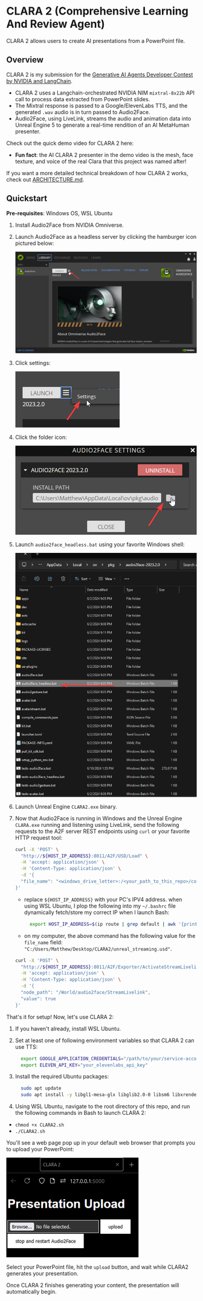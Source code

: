 # CLARA 2 (**C**omprehensive **L**earning **A**nd **R**eview **A**gent)

CLARA 2 allows users to create AI presentations from a PowerPoint file.

## Overview

CLARA 2 is my submission for the [Generative AI Agents Developer Contest by NVIDIA and LangChain](https://www.nvidia.com/en-in/ai-data-science/generative-ai/developer-contest-with-langchain/).

- CLARA 2 uses a Langchain-orchestrated NVIDIA NIM `mixtral-8x22b` API call to process data extracted from PowerPoint slides.
- The Mixtral response is passed to a Google/ElevenLabs TTS, and the generated `.wav` audio is in turn passed to Audio2Face.
- Audio2Face, using LiveLink, streams the audio and animation data into Unreal Engine 5 to generate a real-time rendition of an AI MetaHuman presenter.

Check out the quick demo video for CLARA 2 here:

- **Fun fact**: the AI CLARA 2 presenter in the demo video is the mesh, face texture, and voice of the real Clara that this project was named after!

If you want a more detailed technical breakdown of how CLARA 2 works, check out [ARCHITECTURE.md](docs/ARCHITECTURE.md).

## Quickstart

**Pre-requisites**: Windows OS, WSL Ubuntu

1. Install Audio2Face from NVIDIA Omniverse.
2. Launch Audio2Face as a headless server by clicking the hamburger icon pictured below:

    ![hamburger icon](docs/image.png)

3. Click settings:

    ![settings button](docs/image-1.png)

4. Click the folder icon:

    ![folder icon](docs/image-2.png)

5. Launch `audio2face_headless.bat` using your favorite Windows shell:

    ![audio2face_headless.bat](docs/image-3.png)

6. Launch Unreal Engine `CLARA2.exe` binary.
7. Now that Audio2Face is running in Windows and the Unreal Engine `CLARA.exe` running and listening using LiveLink, send the following requests to the A2F server REST endpoints using `curl` or your favorite HTTP request tool:

    ```bash
    curl -X 'POST' \
      "http://${HOST_IP_ADDRESS}:8011/A2F/USD/Load" \
      -H 'accept: application/json' \
      -H 'Content-Type: application/json' \
      -d '{
      "file_name": "<windows_drive_letter>:/<your_path_to_this_repo>/config_files/unreal_streaming.usd"
    }'
    ```

    - replace `${HOST_IP_ADDRESS}` with your PC's IPV4 address. when using WSL Ubuntu, I plop the following into my `~/.bashrc` file dynamically fetch/store my correct IP when I launch Bash:

      ```bash
        export HOST_IP_ADDRESS=$(ip route | grep default | awk '{print $3}')
      ```

    - on my computer, the above command has the following value for the `file_name` field: `"C:/Users/Matthew/Desktop/CLARA2/unreal_streaming.usd"`.

    ```bash
    curl -X 'POST' \
      "http://${HOST_IP_ADDRESS}:8011/A2F/Exporter/ActivateStreamLivelink" \
      -H 'accept: application/json' \
      -H 'Content-Type: application/json' \
      -d '{
      "node_path": "/World/audio2face/StreamLivelink",
      "value": true
    }'
    ```

That's it for setup! Now, let's use CLARA 2:

1. If you haven't already, install WSL Ubuntu.
2. Set at least one of following environment variables so that CLARA 2 can use TTS:

    ```bash
      export GOOGLE_APPLICATION_CREDENTIALS="/path/to/your/service-account-file.json"
      export ELEVEN_API_KEY="your_elevenlabs_api_key"
    ```

3. Install the required Ubuntu packages:

    ```bash
      sudo apt update
      sudo apt install -y libgl1-mesa-glx libglib2.0-0 libsm6 libxrender1 libfontconfig1 tesseract-ocr libreoffice imagemagick
    ```

4. Using WSL Ubuntu, navigate to the root directory of this repo, and run the following commands in Bash to launch CLARA 2:

- `chmod +x CLARA2.sh`
- `./CLARA2.sh`

You'll see a web page pop up in your default web browser that prompts you to upload your PowerPoint:

![CLARA 2 frontend](docs/image-4.png)

Select your PowerPoint file, hit the `upload` button, and wait while CLARA2 generates your presentation.

Once CLARA 2 finishes generating your content, the presentation will automatically begin.
